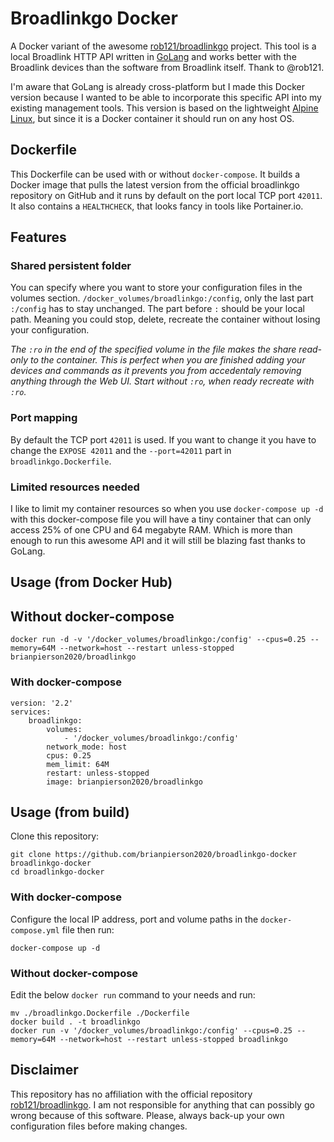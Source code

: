 # Broadlinkgo Docker

A Docker variant of the awesome [rob121/broadlinkgo](https://github.com/rob121/broadlinkgo) project. This tool is a local Broadlink HTTP API written in [GoLang](https://golang.org/) and works better with the Broadlink devices than the software from Broadlink itself. Thank to @rob121.

I'm aware that GoLang is already cross-platform but I made this Docker version because I wanted to be able to incorporate this specific API into my existing management tools. This version is based on the lightweight [Alpine Linux](https://alpinelinux.org/), but since it is a Docker container it should run on any host OS.

## Dockerfile
This Dockerfile can be used with or without `docker-compose`. It builds a Docker image that pulls the latest version from the official broadlinkgo repository on GitHub and it runs by default on the port local TCP port `42011`. It also contains a `HEALTHCHECK`, that looks fancy in tools like Portainer.io.

## Features

### Shared persistent folder
You can specify where you want to store your configuration files in the volumes section. `/docker_volumes/broadlinkgo:/config`, only the last part `:/config` has to stay unchanged. The part before `:` should be your local path. Meaning you could stop, delete, recreate the container without losing your configuration. 

_The `:ro` in the end of the specified volume in the file makes the share read-only to the container. This is perfect when you are finished adding your devices and commands as it prevents you from accedentaly removing anything through the Web UI. Start without `:ro`, when ready recreate with `:ro`._

### Port mapping
By default the TCP port `42011` is used. If you want to change it you have to change the `EXPOSE 42011` and the `--port=42011` part in `broadlinkgo.Dockerfile`.

### Limited resources needed

I like to limit my container resources so when you use `docker-compose up -d` with this docker-compose file you will have a tiny container that can only access 25% of one CPU and 64 megabyte RAM. Which is more than enough to run this awesome API and it will still be blazing fast thanks to GoLang.

## Usage (from Docker Hub)

## Without docker-compose

    docker run -d -v '/docker_volumes/broadlinkgo:/config' --cpus=0.25 --memory=64M --network=host --restart unless-stopped brianpierson2020/broadlinkgo

### With docker-compose

    version: '2.2'
    services:
        broadlinkgo:
            volumes:
                - '/docker_volumes/broadlinkgo:/config'
            network_mode: host
            cpus: 0.25
            mem_limit: 64M
            restart: unless-stopped
            image: brianpierson2020/broadlinkgo


## Usage (from build)

Clone this repository:

    git clone https://github.com/brianpierson2020/broadlinkgo-docker broadlinkgo-docker
    cd broadlinkgo-docker

### With docker-compose
Configure the local IP address, port and volume paths in the `docker-compose.yml` file then run:

    docker-compose up -d

### Without docker-compose
Edit the below `docker run` command to your needs and run:

    mv ./broadlinkgo.Dockerfile ./Dockerfile
    docker build . -t broadlinkgo
    docker run -v '/docker_volumes/broadlinkgo:/config' --cpus=0.25 --memory=64M --network=host --restart unless-stopped broadlinkgo

## Disclaimer
This repository has no affiliation with the official repository [rob121/broadlinkgo](https://github.com/rob121/broadlinkgo). I am not responsible for anything that can possibly go wrong because of this software. Please, always back-up your own configuration files before making changes.